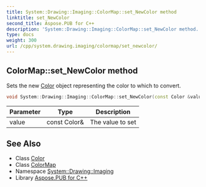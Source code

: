 ```yaml
---
title: System::Drawing::Imaging::ColorMap::set_NewColor method
linktitle: set_NewColor
second_title: Aspose.PUB for C++
description: 'System::Drawing::Imaging::ColorMap::set_NewColor method. Sets the new Color object representing the color to which to convert in C++.'
type: docs
weight: 300
url: /cpp/system.drawing.imaging/colormap/set_newcolor/
---
```

## ColorMap::set_NewColor method


Sets the new [Color](../../../system.drawing/color/) object representing the color to which to convert.

```cpp
void System::Drawing::Imaging::ColorMap::set_NewColor(const Color &value)
```


| Parameter | Type | Description |
| --- | --- | --- |
| value | const Color\& | The value to set |

## See Also

* Class [Color](../../../system.drawing/color/)
* Class [ColorMap](../)
* Namespace [System::Drawing::Imaging](../../)
* Library [Aspose.PUB for C++](../../../)
